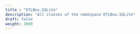 ```yaml
---
title : "ETLBox.SQLite"
description: "All classes of the namespace ETLBox.SQLite"
draft: false
weight: 3000
---
```

